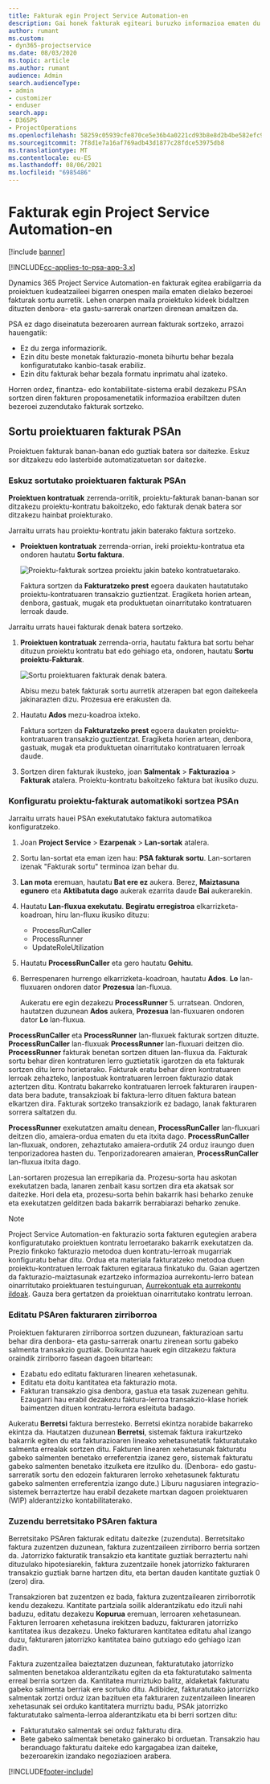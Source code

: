 ```yaml
---
title: Fakturak egin Project Service Automation-en
description: Gai honek fakturak egiteari buruzko informazioa ematen du.
author: rumant
ms.custom:
- dyn365-projectservice
ms.date: 08/03/2020
ms.topic: article
ms.author: rumant
audience: Admin
search.audienceType:
- admin
- customizer
- enduser
search.app:
- D365PS
- ProjectOperations
ms.openlocfilehash: 58259c05939cfe870ce5e36b4a0221cd93b8e8d2b4be582efc9167e82579699e
ms.sourcegitcommit: 7f8d1e7a16af769adb43d1877c28fdce53975db8
ms.translationtype: MT
ms.contentlocale: eu-ES
ms.lasthandoff: 08/06/2021
ms.locfileid: "6985486"
---
```

# <a name="invoicing-in-project-service-automation"></a>Fakturak egin Project Service Automation-en

[!include [banner](../includes/psa-now-project-operations.md)]

[!INCLUDE[cc-applies-to-psa-app-3.x](../includes/cc-applies-to-psa-app-3x.md)]

Dynamics 365 Project Service Automation-en fakturak egitea erabilgarria da proiektuen kudeatzaileei bigarren onespen maila ematen dielako bezeroei fakturak sortu aurretik. Lehen onarpen maila proiektuko kideek bidaltzen dituzten denbora- eta gastu-sarrerak onartzen direnean amaitzen da.

PSA ez dago diseinatuta bezeroaren aurrean fakturak sortzeko, arrazoi hauengatik:

- Ez du zerga informaziorik.
- Ezin ditu beste monetak fakturazio-moneta bihurtu behar bezala konfiguratutako kanbio-tasak erabiliz.
- Ezin ditu fakturak behar bezala formatu inprimatu ahal izateko.

Horren ordez, finantza- edo kontabilitate-sistema erabil dezakezu PSAn sortzen diren fakturen proposamenetatik informazioa erabiltzen duten bezeroei zuzendutako fakturak sortzeko.

## <a name="creating-project-invoices-in-psa"></a>Sortu proiektuaren fakturak PSAn

Proiektuen fakturak banan-banan edo guztiak batera sor daitezke. Eskuz sor ditzakezu edo lasterbide automatizatuetan sor daitezke.

### <a name="manually-create-project-invoices-in-psa"></a>Eskuz sortutako proiektuaren fakturak PSAn

**Proiektuen kontratuak** zerrenda-orritik, proiektu-fakturak banan-banan sor ditzakezu proiektu-kontratu bakoitzeko, edo fakturak denak batera sor ditzakezu hainbat proiekturako.

Jarraitu urrats hau proiektu-kontratu jakin baterako faktura sortzeko.

- **Proiektuen kontratuak** zerrenda-orrian, ireki proiektu-kontratua eta ondoren hautatu **Sortu faktura**.

    ![Proiektu-fakturak sortzea proiektu jakin bateko kontratuetarako.](media/CreateProjectInvoicesOneByOne.png)

    Faktura sortzen da **Fakturatzeko prest** egoera daukaten hautatutako proiektu-kontratuaren transakzio guztientzat. Eragiketa horien artean, denbora, gastuak, mugak eta produktuetan oinarritutako kontratuaren lerroak daude.

Jarraitu urrats hauei fakturak denak batera sortzeko.

1. **Proiektuen kontratuak** zerrenda-orria, hautatu faktura bat sortu behar dituzun proiektu kontratu bat edo gehiago eta, ondoren, hautatu **Sortu proiektu-Fakturak**.

    ![Sortu proiektuaren fakturak denak batera.](media/CreateProjectInvoicesBulk.png)

    Abisu mezu batek fakturak sortu aurretik atzerapen bat egon daitekeela jakinarazten dizu. Prozesua ere erakusten da.

2. Hautatu **Ados** mezu-koadroa ixteko.

    Faktura sortzen da **Fakturatzeko prest** egoera daukaten proiektu-kontratuaren transakzio guztientzat. Eragiketa horien artean, denbora, gastuak, mugak eta produktuetan oinarritutako kontratuaren lerroak daude.

3. Sortzen diren fakturak ikusteko, joan **Salmentak** \> **Fakturazioa** \> **Fakturak** atalera. Proiektu-kontratu bakoitzeko faktura bat ikusiko duzu.

### <a name="set-up-automated-creation-of-project-invoices-in-psa"></a>Konfiguratu proiektu-fakturak automatikoki sortzea PSAn

Jarraitu urrats hauei PSAn exekutatutako faktura automatikoa konfiguratzeko.

1. Joan **Project Service** \> **Ezarpenak** \> **Lan-sortak** atalera.
2. Sortu lan-sortat eta eman izen hau: **PSA fakturak sortu**. Lan-sortaren izenak "Fakturak sortu" terminoa izan behar du.
3. **Lan mota** eremuan, hautatu **Bat ere ez** aukera. Berez, **Maiztasuna egunero** eta **Aktibatuta dago** aukerak ezarrita daude **Bai** aukerarekin.
4. Hautatu **Lan-fluxua exekutatu**. **Begiratu erregistroa** elkarrizketa-koadroan, hiru lan-fluxu ikusiko dituzu:

    - ProcessRunCaller
    - ProcessRunner
    - UpdateRoleUtilization

5. Hautatu **ProcessRunCaller** eta gero hautatu **Gehitu**.
6. Berrespenaren hurrengo elkarrizketa-koadroan, hautatu **Ados**. **Lo** lan-fluxuaren ondoren dator **Prozesua** lan-fluxua.

    Aukeratu ere egin dezakezu **ProcessRunner** 5. urratsean. Ondoren, hautatzen duzunean **Ados** aukera, **Prozesua** lan-fluxuaren ondoren dator **Lo** lan-fluxua.

**ProcessRunCaller** eta **ProcessRunner** lan-fluxuek fakturak sortzen dituzte. **ProcessRunCaller** lan-fluxuak **ProcessRunner** lan-fluxuari deitzen dio. **ProcessRunner** fakturak benetan sortzen dituen lan-fluxua da. Fakturak sortu behar diren kontraturen lerro guztietatik igarotzen da eta fakturak sortzen ditu lerro horietarako. Fakturak eratu behar diren kontratuaren lerroak zehazteko, lanpostuak kontratuaren lerroen fakturazio datak aztertzen ditu. Kontratu bakarreko kontratuaren lerroek fakturaren iraupen-data bera badute, transakzioak bi faktura-lerro dituen faktura batean elkartzen dira. Fakturak sortzeko transakziorik ez badago, lanak fakturaren sorrera saltatzen du.

**ProcessRunner** exekutatzen amaitu denean, **ProcessRunCaller** lan-fluxuari deitzen dio, amaiera-ordua ematen du eta itxita dago. **ProcessRunCaller** lan-fluxuak, ondoren, zehaztutako amaiera-ordutik 24 orduz iraungo duen tenporizadorea hasten du. Tenporizadorearen amaieran, **ProcessRunCaller** lan-fluxua itxita dago.

Lan-sortaren prozesua lan errepikaria da. Prozesu-sorta hau askotan exekutatzen bada, lanaren zenbait kasu sortzen dira eta akatsak sor daitezke. Hori dela eta, prozesu-sorta behin bakarrik hasi beharko zenuke eta exekutatzen gelditzen bada bakarrik berrabiarazi beharko zenuke.

> [!NOTE]
> Project Service Automation-en fakturazio sorta fakturen egutegien arabera konfiguratutako proiektuen kontratu lerroetarako bakarrik exekutatzen da. Prezio finkoko fakturazio metodoa duen kontratu-lerroak mugarriak konfiguratu behar ditu. Ordua eta materiala fakturatzeko metodoa duen proiektu-kontratuen lerroak fakturen egitaraua finkatuko du. Gaian agertzen da fakturazio-maiztasunak ezartzeko informazioa aurrekontu-lerro batean oinarritutako proiektuaren testuinguruan, [Aurrekontuak eta aurrekontu ildoak](basic-quote-lines.md#invoice-schedule). Gauza bera gertatzen da proiektuan oinarritutako kontratu lerroan.      
 
### <a name="edit-a-draft-psa-invoice"></a>Editatu PSAren fakturaren zirriborroa

Proiektuen fakturaren zirriborroa sortzen duzunean, fakturazioan sartu behar dira denbora- eta gastu-sarrerak onartu zirenean sortu gabeko salmenta transakzio guztiak. Doikuntza hauek egin ditzakezu faktura oraindik zirriborro fasean dagoen bitartean:

- Ezabatu edo editatu fakturaren linearen xehetasunak.
- Editatu eta doitu kantitatea eta fakturazio mota.
- Fakturan transakzio gisa denbora, gastua eta tasak zuzenean gehitu. Ezaugarri hau erabil dezakezu faktura-lerroa transakzio-klase horiek baimentzen dituen kontratu-lerrora esleituta badago.

Aukeratu **Berretsi** faktura berresteko. Berretsi ekintza norabide bakarreko ekintza da. Hautatzen duzunean **Berretsi**, sistemak faktura irakurtzeko bakarrik egiten du eta fakturazioaren lineako xehetasunetatik fakturatutako salmenta errealak sortzen ditu. Fakturen linearen xehetasunak fakturatu gabeko salmenten benetako erreferentzia izanez gero, sistemak fakturatu gabeko salmenten benetako itzulketa ere itzuliko du. (Denbora- edo gastu-sarreratik sortu den edozein fakturaren lerroko xehetasunek fakturatu gabeko salmenten erreferentzia izango dute.) Liburu nagusiaren integrazio-sistemek berraztertze hau erabil dezakete martxan dagoen proiektuaren (WIP) alderantzizko kontabilitaterako.

### <a name="correct-a-confirmed-psa-invoice"></a>Zuzendu berretsitako PSAren faktura

Berretsitako PSAren fakturak editatu daitezke (zuzenduta). Berretsitako faktura zuzentzen duzunean, faktura zuzentzaileen zirriborro berria sortzen da. Jatorrizko fakturatik transakzio eta kantitate guztiak berraztertu nahi dituzulako hipotesiarekin, faktura zuzentzaile honek jatorrizko fakturaren transakzio guztiak barne hartzen ditu, eta bertan dauden kantitate guztiak 0 (zero) dira.

Transakzioren bat zuzentzen ez bada, faktura zuzentzailearen zirriborrotik kendu dezakezu. Kantitate partziala soilik alderantzikatu edo itzuli nahi baduzu, editatu dezakezu **Kopurua** eremuan, lerroaren xehetasunean. Fakturen lerroaren xehetasuna irekitzen baduzu, fakturaren jatorrizko kantitatea ikus dezakezu. Uneko fakturaren kantitatea editatu ahal izango duzu, fakturaren jatorrizko kantitatea baino gutxiago edo gehiago izan dadin.

Faktura zuzentzailea baieztatzen duzunean, fakturatutako jatorrizko salmenten benetakoa alderantzikatu egiten da eta fakturatutako salmenta erreal berria sortzen da. Kantitatea murriztuko balitz, aldaketak fakturatu gabeko salmenta berriak ere sortuko ditu. Adibidez, fakturatutako jatorrizko salmentak zortzi orduz izan bazituen eta fakturaren zuzentzaileen linearen xehetasunak sei orduko kantitatera murriztu badu, PSAk jatorrizko fakturatutako salmenta-lerroa alderantzikatu eta bi berri sortzen ditu:

- Fakturatutako salmentak sei orduz fakturatu dira.
- Bete gabeko salmentak benetako gainerako bi orduetan. Transakzio hau beranduago fakturatu daiteke edo kargagabea izan daiteke, bezeroarekin izandako negoziazioen arabera.


[!INCLUDE[footer-include](../includes/footer-banner.md)]